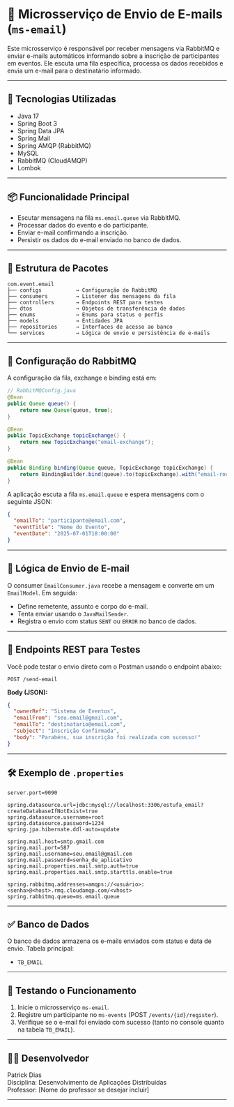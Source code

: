 # 📧 Microsserviço de Envio de E-mails (`ms-email`)

Este microsserviço é responsável por receber mensagens via RabbitMQ e enviar e-mails automáticos informando sobre a inscrição de participantes em eventos. Ele escuta uma fila específica, processa os dados recebidos e envia um e-mail para o destinatário informado.

---

## 🚀 Tecnologias Utilizadas

- Java 17
- Spring Boot 3
- Spring Data JPA
- Spring Mail
- Spring AMQP (RabbitMQ)
- MySQL
- RabbitMQ (CloudAMQP)
- Lombok

---

## 📦 Funcionalidade Principal

- Escutar mensagens na fila `ms.email.queue` via RabbitMQ.
- Processar dados do evento e do participante.
- Enviar e-mail confirmando a inscrição.
- Persistir os dados do e-mail enviado no banco de dados.

---

## 🧱 Estrutura de Pacotes

```
com.event.email
├── configs           → Configuração do RabbitMQ
├── consumers         → Listener das mensagens da fila
├── controllers       → Endpoints REST para testes
├── dtos              → Objetos de transferência de dados
├── enums             → Enums para status e perfis
├── models            → Entidades JPA
├── repositories      → Interfaces de acesso ao banco
└── services          → Lógica de envio e persistência de e-mails
```

---

## 📡 Configuração do RabbitMQ

A configuração da fila, exchange e binding está em:

```java
// RabbitMQConfig.java
@Bean
public Queue queue() {
    return new Queue(queue, true);
}

@Bean
public TopicExchange topicExchange() {
    return new TopicExchange("email-exchange");
}

@Bean
public Binding binding(Queue queue, TopicExchange topicExchange) {
    return BindingBuilder.bind(queue).to(topicExchange).with("email-routing-key");
}
```

A aplicação escuta a fila `ms.email.queue` e espera mensagens com o seguinte JSON:

```json
{
  "emailTo": "participante@email.com",
  "eventTitle": "Nome do Evento",
  "eventDate": "2025-07-01T18:00:00"
}
```

---

## 📧 Lógica de Envio de E-mail

O consumer `EmailConsumer.java` recebe a mensagem e converte em um `EmailModel`. Em seguida:

- Define remetente, assunto e corpo do e-mail.
- Tenta enviar usando o `JavaMailSender`.
- Registra o envio com status `SENT` ou `ERROR` no banco de dados.

---

## 📄 Endpoints REST para Testes

Você pode testar o envio direto com o Postman usando o endpoint abaixo:

```
POST /send-email
```

**Body (JSON):**

```json
{
  "ownerRef": "Sistema de Eventos",
  "emailFrom": "seu.email@gmail.com",
  "emailTo": "destinatario@email.com",
  "subject": "Inscrição Confirmada",
  "body": "Parabéns, sua inscrição foi realizada com sucesso!"
}
```

---

## 🛠️ Exemplo de `.properties`

```properties
server.port=9090

spring.datasource.url=jdbc:mysql://localhost:3306/estufa_email?createDatabaseIfNotExist=true
spring.datasource.username=root
spring.datasource.password=1234
spring.jpa.hibernate.ddl-auto=update

spring.mail.host=smtp.gmail.com
spring.mail.port=587
spring.mail.username=seu.email@gmail.com
spring.mail.password=senha_de_aplicativo
spring.mail.properties.mail.smtp.auth=true
spring.mail.properties.mail.smtp.starttls.enable=true

spring.rabbitmq.addresses=amqps://<usuário>:<senha>@<host>.rmq.cloudamqp.com/<vhost>
spring.rabbitmq.queue=ms.email.queue
```

---

## ✅ Banco de Dados

O banco de dados armazena os e-mails enviados com status e data de envio. Tabela principal:

- `TB_EMAIL`

---

## 🧪 Testando o Funcionamento

1. Inicie o microsserviço `ms-email`.
2. Registre um participante no `ms-events` (POST `/events/{id}/register`).
3. Verifique se o e-mail foi enviado com sucesso (tanto no console quanto na tabela `TB_EMAIL`).

---

## 👨‍💻 Desenvolvedor

Patrick Dias  
Disciplina: Desenvolvimento de Aplicações Distribuídas  
Professor: [Nome do professor se desejar incluir]

---
